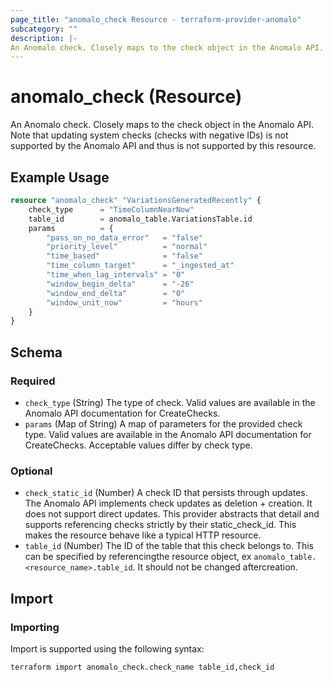 ```yaml
---
page_title: "anomalo_check Resource - terraform-provider-anomalo"
subcategory: ""
description: |-
An Anomalo check. Closely maps to the check object in the Anomalo API. Note that updating system checks (checks with negative IDs) is not supported by the Anomalo API and thus is not supported by this resource.
---
```


# anomalo_check (Resource)

An Anomalo check. Closely maps to the check object in the Anomalo API. Note that updating system checks (checks with negative IDs) is not supported by the Anomalo API and thus is not supported by this resource.

## Example Usage

```terraform
resource "anomalo_check" "VariationsGeneratedRecently" {
    check_type      = "TimeColumnNearNow"
    table_id        = anomalo_table.VariationsTable.id
    params          = {
        "pass_on_no_data_error"   = "false"
        "priority_level"          = "normal"
        "time_based"              = "false"
        "time_column_target"      = "_ingested_at"
        "time_when_lag_intervals" = "0"
        "window_begin_delta"      = "-26"
        "window_end_delta"        = "0"
        "window_unit_now"         = "hours"
    }
}
```

<!-- schema generated by tfplugindocs -->
## Schema

### Required

- `check_type` (String) The type of check. Valid values are available in the Anomalo API documentation for CreateChecks.
- `params` (Map of String) A map of parameters for the provided check type. Valid values are available in the Anomalo API documentation for CreateChecks. Acceptable values differ by check type.

### Optional

- `check_static_id` (Number) A check ID that persists through updates. The Anomalo API implements check updates as deletion + creation. It does not support direct updates. This provider abstracts that detail and supports referencing checks strictly by their static_check_id. This makes the resource behave like a typical HTTP resource.
- `table_id` (Number) The ID of the table that this check belongs to. This can be specified by referencingthe resource object, ex `anomalo_table.<resource_name>.table_id`. It should not be changed aftercreation.



## Import

### Importing

Import is supported using the following syntax:

```shell
terraform import anomalo_check.check_name table_id,check_id
```

